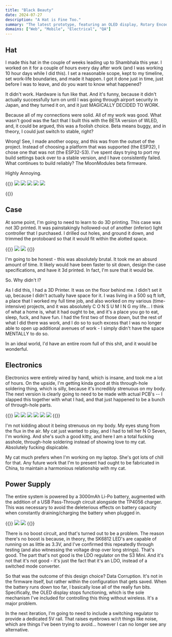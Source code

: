 ```yaml
---
title: "Black Beauty"
date: 2024-07-27
description: "A Hat is Fine Too."
summary: "The latest prototype, featuring an OLED display, Rotary Encoder UI, 3000mAh battery, 140° optics, using the ESP32-S3 MPU, and WLED to create a live, interactive lightshow on the top of my head. And, it's light enough to wear comfortably, weighing in at a  modest 340g."
domains: ["Web", "Mobile", "Electrical", "QA"]
---
```

## Hat
I made this hat in the couple of weeks leading up to Shambhala this year. I worked on it for a couple of hours 
every day after work (and I was working 10 hour days while I did this). I set a reasonable scope, kept to my 
timeline, set work-life boundaries, and made it happen. I got it done just in time, just before I was to leave, 
and do you want to know what happened?

It didn't work. Hardware is fun like that. And it's funny, because it didn't actually successfully turn on until 
I was going through airport security in Japan, and they turned it on, and it just MAGICALLY DECIDED TO WORK.

Because all of my connections were solid. All of my work was good. What wasn't good was the fact that I built this 
with the BETA version of WLED, and, it could be argued, this was a foolish choice. Beta means buggy, and in theory, 
I could just switch to stable, right?

Wrong! See, I made another oopsy, and this was from the outset of the project. Instead of choosing a platform 
that was supported (the ESP32), I chose one that was not (the ESP32-S3). I've spent days trying to port my build 
settings back over to a stable version, and I have consistently failed. What continues to build reliably? The 
MoonModules beta firmware.

Highly Annoying.


{{<gallery>}}
<img src="Hat - On, Top.jpg" class="grid-w50 md:grid-w33"/>
<img src="Hat - On.jpg" class="grid-w50 md:grid-w33"/>
<img src="Hat - Off.jpg" class="grid-w50 md:grid-w33"/>
<img src="Hat - Top, Off.jpg" class="grid-w50 md:grid-w33"/>
<img src="Hat - Off 2.jpg" class="grid-w50 md:grid-w33"/>


{{</gallery>}}

## Case
At some point, I'm going to need to learn to do 3D printing. This case was not 3D printed. It was painstakingly 
hollowed-out of another (inferior) light controller that I purchased. I drilled out holes, and ground it down, 
and trimmed the protoboard so that it would fit within the alotted space.

{{<gallery>}}
<img src="Outside Case.jpg" class="grid-w50"/>
<img src="Inside Case.jpg" class="grid-w50"/>
{{</gallery>}}

I'm going to be honest - this was absolutely brutal. It took me an absurd amount of time. It likely would have 
been faster to sit down, design the case specifications, and have it 3d printed. In fact, I'm sure that it would be.

So. Why didn't I?

As I did this, I had a 3D Printer. It was on the floor behind me. I didn't set it up, because I didn't actually 
have space for it. I was living in a 500 sq ft loft, a place that I worked my full time job, and also worked on 
my various (time-intensive) projects, and it was absolutely C O N S U M I N G my life... I think of what a home 
is, what it had ought to be, and it's a place you go to eat, sleep, fuck, and have fun. I had the first two 
of those down, but the rest of what I did there was work, and I do so to such excess that I was no longer able 
to open up additional avenues of work - I simply didn't have the space MENTALLY to do so.

In an ideal world, I'd have an entire room full of this shit, and it would be wonderful.

## Electronics
Electronics were entirely wired by hand, which is insane, and took me a lot of hours. On the upside, I'm getting 
kinda good at this through-hole soldering thing, which is silly, because it's incredibly strenuous on my body. 
The next version is clearly going to need to be made with actual PCB's -- I slapped this together with what I had, 
and that just happened to be a bunch of through-hole parts.

{{<gallery>}}
<img src="Electronics - On.jpg" class="grid-w50 md:grid-w33"/>
<img src="Electronics - Top.jpg" class="grid-w50 md:grid-w33"/>
<img src="Electronics - Top, no MPU.jpg" class="grid-w50 md:grid-w33"/>
<img src="Electronics - Ports 2.jpg" class="grid-w50 md:grid-w33"/>
<img src="Electronics - Microphone.jpg" class="grid-w50 md:grid-w33"/>
<img src="Electronics - Bottom.jpg" class="grid-w50 md:grid-w33"/>
{{</gallery>}}

I'm not kidding about it being strenuous on my body. My eyes stung from the flux in the air. My cat just wanted 
to play, and I had to tell her N O Seven, I'm working. And she's such a good kitty, and here I am a total fucking 
asshole, through-hole soldering instead of showing love to my cat. Absolutely fucking dispicable.

My cat much prefers when I'm working on my laptop. She's got lots of chill for that. Any future work that I'm to 
present had ought to be fabricated in China, to maintain a harmonious relationship with my cat.

## Power Supply

The entire system is powered by a 3000mAh Li-Po battery, augmented with the addition of a USB Pass-Through circuit 
alongside the TP4056 charger. This was necessary to avoid the deleterious effects on battery capacity when constantly 
draining/charging the battery when plugged in.


{{<gallery>}}
<img src="Power_1.jpg" class="grid-w50"/>
<img src="Power_2.jpg" class="grid-w50"/>
{{</gallery>}}

There is no boost circuit, and that's turned out to be a problem. The reason there's no boost is because, in theory, 
the SK6812 LED's are capable of running on as little as 3.3V, and I've confirmed this repeatedly through testing 
(and also witnessing the voltage drop over long strings). That's good. The part that's not good is the LDO regulator 
on the S3 Mini. And it's not that it's not good - it's just the fact that it's an LDO, instead of a switched mode converter.

So that was the outcome of this design choice? Data Corruption. It's not in the firmware itself, but rather within 
the configuration that gets saved. When the battery runs down too far, I basically lose all of the really fun bits. 
Specifically, the OLED display stops functioning, which is the sole mechanism I've included for controlling this 
thing without wireless. It's a major problem.

In the next iteration, I'm going to need to include a switching regulator to provide a dedicated 5V rail. That raises 
eyebrows w/r/t things like noise, which are things I've been trying to avoid... however I can no longer see any alternative.

